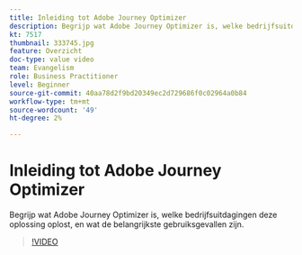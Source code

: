 ```yaml
---
title: Inleiding tot Adobe Journey Optimizer
description: Begrijp wat Adobe Journey Optimizer is, welke bedrijfsuitdagingen deze oplossing oplost en wat de belangrijkste gebruiksgevallen zijn.
kt: 7517
thumbnail: 333745.jpg
feature: Overzicht
doc-type: value video
team: Evangelism
role: Business Practitioner
level: Beginner
source-git-commit: 40aa78d2f9bd20349ec2d729686f0c02964a0b84
workflow-type: tm+mt
source-wordcount: '49'
ht-degree: 2%

---
```



# Inleiding tot Adobe Journey Optimizer

Begrijp wat Adobe Journey Optimizer is, welke bedrijfsuitdagingen deze oplossing oplost, en wat de belangrijkste gebruiksgevallen zijn.

>[!VIDEO](https://video.tv.adobe.com/v/333745?quality=12)
